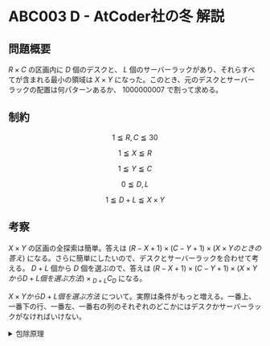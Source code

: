 # ABC003 D - AtCoder社の冬 解説

## 問題概要

$R \times C$ の区画内に $D$ 個のデスクと、 $L$ 個のサーバーラックがあり、それらすべてが含まれる最小の領域は $X \times Y$ になった。このとき、元のデスクとサーバーラックの配置は何パターンあるか、 $1000000007$ で割って求める。

## 制約

$$ 1 \leqq R,C \leqq 30 $$

$$ 1 \leqq X \leqq R $$

$$ 1 \leqq Y \leqq C $$

$$ 0 \leqq D,L $$

$$ 1 \leqq D+L \leqq X \times Y $$

## 考察

$X \times Y$ の区画の全探索は簡単。答えは $(R-X+1) \times (C-Y+1) \times (X \times Yのときの答え)$ になる。さらに簡単にしたいので、デスクとサーバーラックを合わせて考える。 $D+L$ 個から $D$ 個を選ぶので、答えは $(R-X+1) \times (C-Y+1) \times (X \times YからD+L個を選ぶ方法) \times {}_{D+L}C_D$ になる。

$X×YからD+L個を選ぶ方法$ について。実際は条件がもっと増える。一番上、一番下の行、一番左、一番右の列のそれぞれのどこかにはデスクかサーバーラックがなければいけない。

<details><summary>包除原理</summary>

* 例: 2つのとき
二つの集合 $A$ と $B$ があったとき、
$$ |A \cup B| = |A| + |B| - |A \cap B| $$